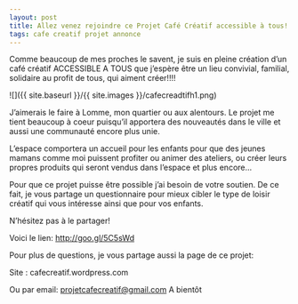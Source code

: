 ```yaml
---
layout: post
title: Allez venez rejoindre ce Projet Café Créatif accessible à tous!
tags: cafe creatif projet annonce
---
```

Comme beaucoup de mes proches le savent, je suis en pleine création d’un café créatif ACCESSIBLE A TOUS que j’espère être un lieu convivial, familial, solidaire au profit de tous, qui aiment créer!!!!

![]({{ site.baseurl }}/{{ site.images }}/cafecreadtifh1.png)

J’aimerais le faire à Lomme, mon quartier ou aux alentours.
Le projet me tient beaucoup à coeur puisqu’il apportera des nouveautés dans le ville et aussi une communauté encore plus unie.

L’espace comportera un accueil pour les enfants pour que des jeunes mamans comme moi puissent profiter ou animer des ateliers, ou créer leurs propres produits qui seront vendus dans l’espace et plus encore…

Pour que ce projet puisse être possible j’ai besoin de votre soutien. De ce fait, je vous partage un questionnaire  pour mieux cibler le type de loisir créatif qui vous intéresse ainsi que pour vos enfants.

N’hésitez pas à le partager!

Voici le lien: http://goo.gl/5C5sWd

Pour plus de questions, je vous partage aussi la page de ce projet:

Site : cafecreatif.wordpress.com

Ou par email: projetcafecreatif@gmail.com
A bientôt